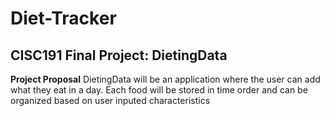 # Diet-Tracker
## CISC191 Final Project: DietingData

**Project Proposal**
DietingData will be an application where the user can add what they eat in a day. Each food will be stored in time order and can be organized based on user inputed characteristics
